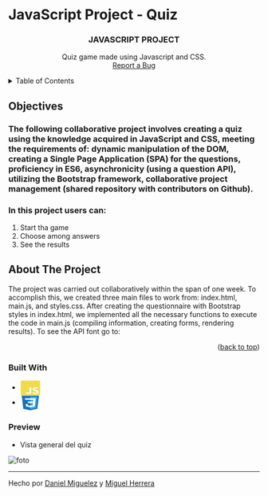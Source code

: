 # JavaScript Project - Quiz

 <h3 align="center">JAVASCRIPT PROJECT</h3>


 <p align="center">
    Quiz game made using Javascript and CSS.
    <br />
    <a href="https://github.com/miguelherreravillanueva/Proyecto_Quiz/issues">Report a Bug</a>
  </p>

<!-- TABLE OF CONTENTS -->
<details>
  <summary>Table of Contents</summary>
  <ol>
        <li><a href="#objectives">Objectives</a></li>
    <li>
      <a href="#about-the-project">About The Project</a>
      <ul>
         <li><a href="#built-with">Built With</a></li>
      </ul>   
    </li>
    <li>
      <a href="#getting-started">Getting Started</a>
      <ul>
        <li><a href="#prerequisites">Prerequisites</a></li>
        <li><a href="#installation">Installation</a></li>
      </ul>
    </li>
    <li><a href="#future-roadmap">Future Roadmap</a></li>
    <li><a href="#contributing">Contributing</a></li>
    <li><a href="#license">License</a></li>
    <li><a href="#acknowledgments">Acknowledgments</a></li>
    <li><a href="#contact">Contact</a></li>
  </ol>
</details>


<!-- ABOUT THE OBJECTIVES -->
## Objectives
### The following collaborative project involves creating a quiz using the knowledge acquired in JavaScript and CSS, meeting the requirements of: dynamic manipulation of the DOM, creating a Single Page Application (SPA) for the questions, proficiency in ES6, asynchronicity (using a question API), utilizing the Bootstrap framework, collaborative project management (shared repository with contributors on Github).
### In this project users can: 
<objectives>
  <ol>
    <li>Start tha game</li>
    <li>Choose among answers</a></li>
    <li>See the results</a></li>
</ol>
</objectives>

<!-- ABOUT THE PROJECT -->
## About The Project

The project was carried out collaboratively within the span of one week. To accomplish this, we created three main files to work from: index.html, main.js, and styles.css.
After creating the questionnaire with Bootstrap styles in index.html, we implemented all the necessary functions to execute the code in main.js (compiling information, creating forms, rendering results). To see the API font go to: <a href=" https://opentdb.com/"></a>

<p align="right">(<a href="#readme-top">back to top</a>)</p>

### Built With

* <img align="center" alt="Rafa-Js" height="30" width="40" src="https://raw.githubusercontent.com/devicons/devicon/master/icons/javascript/javascript-plain.svg">
* <img align="center" alt="Rafa-CSS" height="30" width="40" src="https://raw.githubusercontent.com/devicons/devicon/master/icons/css3/css3-original.svg">


### Preview 

- Vista general del quiz

![foto](assets/e7802fb5-d886-4fda-8423-e84503abc821.gif)


----

Hecho por [Daniel Miguelez](https://github.com/DanielMiguelez) y [Miguel Herrera](https://github.com/miguelherreravillanueva)
